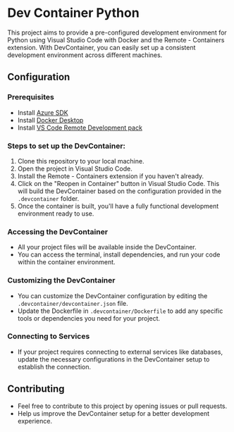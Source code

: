 # Dev Container Python

This project aims to provide a pre-configured development environment for Python using Visual Studio Code with Docker and the Remote - Containers extension. With DevContainer, you can easily set up a consistent development environment across different machines.

## Configuration

### Prerequisites

- Install [Azure SDK](https://azure.microsoft.com/es-es/downloads/)
- Install [Docker Desktop](https://www.docker.com/products/docker-desktop/)
- Install [VS Code Remote Development pack](https://marketplace.visualstudio.com/items?itemName=ms-vscode-remote.vscode-remote-extensionpack)

### Steps to set up the DevContainer:
1. Clone this repository to your local machine.
2. Open the project in Visual Studio Code.
3. Install the Remote - Containers extension if you haven't already.
4. Click on the "Reopen in Container" button in Visual Studio Code. This will build the DevContainer based on the configuration provided in the `.devcontainer` folder.
5. Once the container is built, you'll have a fully functional development environment ready to use.

### Accessing the DevContainer
- All your project files will be available inside the DevContainer.
- You can access the terminal, install dependencies, and run your code within the container environment.

### Customizing the DevContainer
- You can customize the DevContainer configuration by editing the `.devcontainer/devcontainer.json` file.
- Update the Dockerfile in `.devcontainer/Dockerfile` to add any specific tools or dependencies you need for your project.

### Connecting to Services
- If your project requires connecting to external services like databases, update the necessary configurations in the DevContainer setup to establish the connection.

## Contributing
- Feel free to contribute to this project by opening issues or pull requests.
- Help us improve the DevContainer setup for a better development experience.
